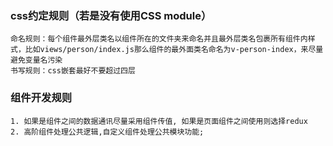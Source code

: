 
### css约定规则（若是没有使用CSS module）
```
命名规则：每个组件最外层类名以组件所在的文件夹来命名并且最外层类名包裹所有组件内样式，比如views/person/index.js那么组件的最外面类名命名为v-person-index，来尽量避免变量名污染
书写规则：css嵌套最好不要超过四层
```
### 组件开发规则
```
1. 如果是组件之间的数据通讯尽量采用组件传值, 如果是页面组件之间使用则选择redux
2. 高阶组件处理公共逻辑,自定义组件处理公共模块功能;
```
